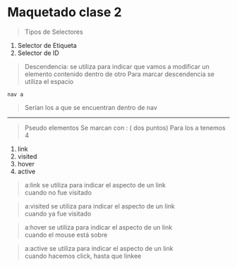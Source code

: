 # Maquetado clase 2

>Tipos de Selectores

  1. Selector de Etiqueta
  2. Selector de ID
  
> Descendencia: se utiliza para indicar que vamos a modificar un elemento contenido dentro de otro
> Para marcar descendencia se utiliza el espacio

    nav a

> Serían los a que se encuentran dentro de nav


***

> Pseudo elementos 
> Se marcan con : ( dos puntos)
> Para los a tenemos 4

  1. link
  2. visited
  3. hover
  4. active
  
> a:link se utiliza para indicar el aspecto de un link  
> cuando no fue visitado 

> a:visited se utiliza para indicar el aspecto de un link  
> cuando ya fue visitado 

> a:hover se utiliza para indicar el aspecto de un link  
> cuando el mouse está sobre

> a:active se utiliza para indicar el aspecto de un link  
> cuando hacemos click, hasta que linkee

